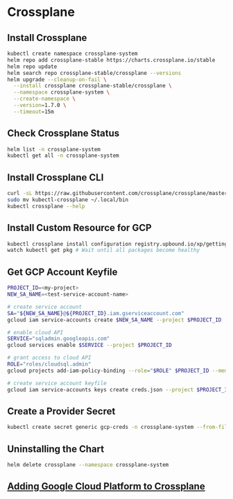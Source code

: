 # Crossplane

## Install Crossplane
```bash
kubectl create namespace crossplane-system
helm repo add crossplane-stable https://charts.crossplane.io/stable
helm repo update
helm search repo crossplane-stable/crossplane --versions
helm upgrade --cleanup-on-fail \
  --install crossplane crossplane-stable/crossplane \
  --namespace crossplane-system \
  --create-namespace \
  --version=1.7.0 \
  --timeout=15m
```

## Check Crossplane Status
```bash
helm list -n crossplane-system
kubectl get all -n crossplane-system
```

## Install Crossplane CLI
```bash
curl -sL https://raw.githubusercontent.com/crossplane/crossplane/master/install.sh | sh
sudo mv kubectl-crossplane ~/.local/bin
kubectl crossplane --help
```

## Install Custom Resource for GCP
```bash
kubectl crossplane install configuration registry.upbound.io/xp/getting-started-with-gcp:v1.7.0
watch kubectl get pkg # Wait until all packages become healthy
```

## Get GCP Account Keyfile
```bash
PROJECT_ID=<my-project>
NEW_SA_NAME=<test-service-account-name>

# create service account
SA="${NEW_SA_NAME}@${PROJECT_ID}.iam.gserviceaccount.com"
gcloud iam service-accounts create $NEW_SA_NAME --project $PROJECT_ID

# enable cloud API
SERVICE="sqladmin.googleapis.com"
gcloud services enable $SERVICE --project $PROJECT_ID

# grant access to cloud API
ROLE="roles/cloudsql.admin"
gcloud projects add-iam-policy-binding --role="$ROLE" $PROJECT_ID --member "serviceAccount:$SA"

# create service account keyfile
gcloud iam service-accounts keys create creds.json --project $PROJECT_ID --iam-account $SA
```

## Create a Provider Secret
```bash
kubectl create secret generic gcp-creds -n crossplane-system --from-file=creds=./cred.json
```

## Uninstalling the Chart
```bash
helm delete crossplane --namespace crossplane-system
```

## [Adding Google Cloud Platform to Crossplane](https://crossplane.io/docs/v1.7/cloud-providers/gcp/gcp-provider.html)